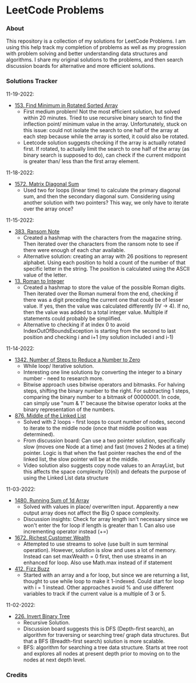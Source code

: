 # LeetCode Problems 
### About 
This repository is a collection of my solutions for LeetCode Problems. I am using this help track my completion of problems as well as my progression with problem solving and better understanding data structures and algorithms. I share my original solutions to the problems, and then search discussion boards for alternative and more efficient solutions. 

### Solutions Tracker 
11-19-2022: 
- [153. Find Minimum in Rotated Sorted Array](https://leetcode.com/problems/find-minimum-in-rotated-sorted-array/)
	+ First medium problem! Not the most efficient solution, but solved within 20 minutes. Tried to use recursive binary search to find the inflection point/ minimum value in the array. Unfortunately, stuck on this issue: could not isolate the search to one half of the array at each step because while the array is sorted, it could also be rotated.   
	+ Leetcode solution suggests checking if the array is actually rotated first. If rotated, to actually limit the search to one half of the array (as binary search is supposed to do), can check if the current midpoint is greater than/ less than the first array element. 

11-18-2022:
- [1572. Matrix Diagonal Sum](https://leetcode.com/problems/matrix-diagonal-sum/) 
	+ Used two for loops (linear time) to calculate the primary diagonal sum, and then the secondary diagonal sum. Considering using another solution with two pointers? This way, we only have to iterate over the array once? 

11-15-2022:
- [383. Ransom Note](https://leetcode.com/problems/ransom-note/) 
	+ Created a hashmap with the characters from the magazine string. Then iterated over the characters from the ransom note to see if there were enough of each char available. 
	+ Alternative solution: creating an array with 26 positions to represent alphabet. Using each position to hold a count of the number of that specific letter in the string. The position is calculated using the ASCII value of the letter.  
- [13. Roman to Integer](https://leetcode.com/problems/roman-to-integer/)
	+ Created a hashmap to store the value of the possible Roman digits. Then iterated over the Roman numeral from the end, checking if there was a digit preceding the current one that could be of lesser value. If yes, then the value was calculated differently (IV -> 4). If no, then the value was added to a total integer value. Multiple if statements could probably be simplified. 
	+ Alternative to checking if at index 0 to avoid IndexOutOfBoundsException is starting from the second to last position and checking i and i+1 (my solution included i and i-1) 


11-14-2022: 
- [1342. Number of Steps to Reduce a Number to Zero](https://leetcode.com/problems/number-of-steps-to-reduce-a-number-to-zero/)
	+ While loop/ Iterative solution. 
	+ Interesting one line solutions by converting the integer to a binary number - need to research more.
	+ Bitwise approach uses bitwise operators and bitmasks. For halving steps, shifting the binary number to the right. For subtracting 1 steps, comparing the binary number to a bitmask of 00000001. In code, can simply use "num & 1" because the bitwise operator looks at the binary representation of the numbers.  
- [876. Middle of the Linked List](https://leetcode.com/problems/middle-of-the-linked-list/)
	+ Solved with 2 loops - first loops to count number of nodes, second to iterate to the middle node (once that middle position was determined). 
	+ From discussion board: Can use a two pointer solution, specifically slow (moves one Node at a time) and fast (moves 2 Nodes at a time) pointer. Logic is that when the fast pointer reaches the end of the linked list, the slow pointer will be at the middle. 
	+ Video solution also suggests copy node values to an ArrayList, but this affects the space complexity (O(n)) and defeats the purpose of using the Linked List data structure

11-03-2022:
- [1480. Running Sum of 1d Array](https://leetcode.com/problems/running-sum-of-1d-array/)
	+ Solved with values in place/ overwritten input. Apparently a new output array does not affect the Big O space complexity.  
	+ Discussion insights: Check for array length isn't necessary since we won't enter the for loop if length is greater than 1. Can also use incrementing operator instead (+=) 
- [1672. Richest Customer Wealth](https://leetcode.com/problems/richest-customer-wealth/submissions/)
	+ Attempted to use streams to solve (use built in sum terminal operation). However, solution is slow and uses a lot of memory. Instead can set maxWealth = 0 first, then use streams in an enhanced for loop. Also use Math.max instead of if statement 
- [412. Fizz Buzz](https://leetcode.com/problems/fizz-buzz/)
	+ Started with an array and a for loop, but since we are returning a list, thought to use while loop to make it 1-indexed. Could start for loop with i = 1 instead. Other approaches avoid % and use different variables to track if the current value is a multiple of 3 or 5. 	

11-02-2022: 
 - [226. Invert Binary Tree](https://leetcode.com/problems/invert-binary-tree/) 
	+ Recursive Solution. 
	+ Discussion board suggests this is DFS (Depth-first search), an algorithm for traversing or searching tree/ graph data structures.  But that a BFS (Breadth-first search) solution is more scalable. 
	+ BFS: algorithm for searching a tree data structure. Starts at tree root and explores all nodes at present depth prior to moving on to the nodes at next depth level. 


 
### Credits 


